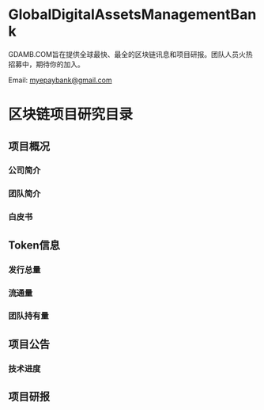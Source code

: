 # GlobalDigitalAssetsManagementBank
GDAMB.COM旨在提供全球最快、最全的区块链讯息和项目研报。团队人员火热招募中，期待你的加入。

Email: myepaybank@gmail.com
# 区块链项目研究目录
## 项目概况
### 公司简介
### 团队简介
### 白皮书
## Token信息
### 发行总量 
### 流通量 
### 团队持有量
## 项目公告
### 技术进度
## 项目研报

